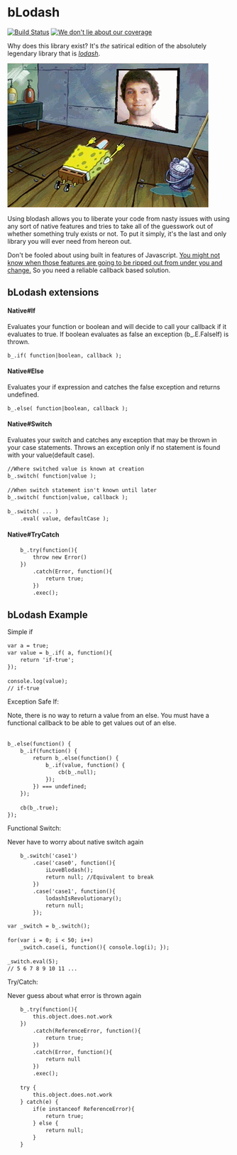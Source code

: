 # bLodash

[![Build Status](https://travis-ci.org/Sieabah/blodash.svg?branch=master)](https://travis-ci.org/Sieabah/blodash)
[![We don't lie about our coverage](https://coveralls.io/repos/github/Sieabah/blodash/badge.svg?branch=master)](https://coveralls.io/github/Sieabah/blodash?branch=master)

Why does this library exist? It's *the* satirical edition of the absolutely legendary 
library that is _[lodash](https://github.com/lodash/lodash)_.

![the one true god](worshipdalton.gif)

Using blodash allows you to liberate your code from nasty issues with using any sort of
native features and tries to take all of the guesswork out of whether something truly
exists or not. To put it simply, it's the last and only library you will ever need from
hereon out.

Don't be fooled about using built in features of Javascript. [You might not know when those
features are going to be ripped out from under you and change.](http://azimi.me/2016/02/11/understanding-strict-mode.html)
So you need a reliable callback based solution.

## bLodash extensions

#### Native#If

Evaluates your function or boolean and will decide to call your callback if it evaluates to true.
If boolean evaluates as false an exception (b_.E.FalseIf) is thrown.

```
b_.if( function|boolean, callback );
```

#### Native#Else

Evaluates your if expression and catches the false exception and returns undefined.

```
b_.else( function|boolean, callback );
```

#### Native#Switch

Evaluates your switch and catches any exception that may be thrown in your case statements. Throws an 
exception only if no statement is found with your value(default case).

```
//Where switched value is known at creation
b_.switch( function|value );

//When switch statement isn't known until later
b_.switch( function|value, callback );

b_.switch( ... )
    .eval( value, defaultCase );
```

#### Native#TryCatch

```
    b_.try(function(){
        throw new Error()
    })
        .catch(Error, function(){
            return true;
        })
        .exec();
```

## bLodash Example

Simple if

```
var a = true;
var value = b_.if( a, function(){
    return 'if-true';
});

console.log(value);
// if-true
```

Exception Safe If:

Note, there is no way to return a value from an else. You must have a functional callback to be able
to get values out of an else.

```

b_.else(function() {
    b_.if(function() {
        return b_.else(function() {
            b_.if(value, function() {
                cb(b_.null);
            });
        }) === undefined;
    });

    cb(b_.true);
});
```

Functional Switch:

Never have to worry about native switch again
```
    b_.switch('case1')
        .case('case0', function(){
            iLoveBlodash();
            return null; //Equivalent to break
        })
        .case('case1', function(){
            lodashIsRevolutionary();
            return null;
        });

```

```
var _switch = b_.switch();

for(var i = 0; i < 50; i++)
    _switch.case(i, function(){ console.log(i); });

_switch.eval(5);
// 5 6 7 8 9 10 11 ...
```

Try/Catch:

Never guess about what error is thrown again
```
    b_.try(function(){
        this.object.does.not.work
    })
        .catch(ReferenceError, function(){
            return true;
        })
        .catch(Error, function(){
            return null
        })
        .exec();

    try {
        this.object.does.not.work
    } catch(e) {
        if(e instanceof ReferenceError){
            return true;
        } else {
            return null;
        }
    }
```